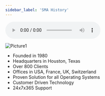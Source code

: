 ```yaml
---
sidebar_label: 'SMA History'
---
```


<audio controls="controls">
  <source type="audio/mp3" src="audiobasic/SMATechnologies.mp3"></source>
  <p>Your browser does not support the audio element.</p>
</audio>

![Picture1](/imgbasic/Picture1.png)

* Founded in 1980
* Headquarters in Houston, Texas
* Over 800 Clients
* Offices in USA, France, UK, Switzerland
* Proven Solution for all Operating Systems 
* Customer Driven Technology
* 24x7x365 Support 

